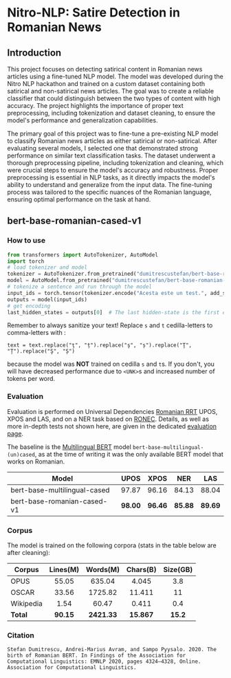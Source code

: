 
# Nitro-NLP: Satire Detection in Romanian News

## Introduction

This project focuses on detecting satirical content in Romanian news articles using a fine-tuned NLP model. The model was developed during the Nitro NLP hackathon and trained on a custom dataset containing both satirical and non-satirical news articles. The goal was to create a reliable classifier that could distinguish between the two types of content with high accuracy. The project highlights the importance of proper text preprocessing, including tokenization and dataset cleaning, to ensure the model's performance and generalization capabilities.

The primary goal of this project was to fine-tune a pre-existing NLP model to classify Romanian news articles as either satirical or non-satirical. After evaluating several models, I selected one that demonstrated strong performance on similar text classification tasks. The dataset underwent a thorough preprocessing pipeline, including tokenization and cleaning, which were crucial steps to ensure the model's accuracy and robustness. Proper preprocessing is essential in NLP tasks, as it directly impacts the model's ability to understand and generalize from the input data. The fine-tuning process was tailored to the specific nuances of the Romanian language, ensuring optimal performance on the task at hand.

## bert-base-romanian-cased-v1

### How to use

```python
from transformers import AutoTokenizer, AutoModel
import torch
# load tokenizer and model
tokenizer = AutoTokenizer.from_pretrained("dumitrescustefan/bert-base-romanian-cased-v1")
model = AutoModel.from_pretrained("dumitrescustefan/bert-base-romanian-cased-v1")
# tokenize a sentence and run through the model
input_ids = torch.tensor(tokenizer.encode("Acesta este un test.", add_special_tokens=True)).unsqueeze(0)  # Batch size 1
outputs = model(input_ids)
# get encoding
last_hidden_states = outputs[0]  # The last hidden-state is the first element of the output tuple
```

Remember to always sanitize your text! Replace ``s`` and ``t`` cedilla-letters to comma-letters with :
```
text = text.replace("ţ", "ț").replace("ş", "ș").replace("Ţ", "Ț").replace("Ş", "Ș")
```
because the model was **NOT** trained on cedilla ``s`` and ``t``s. If you don't, you will have decreased performance due to ``<UNK>``s and increased number of tokens per word. 

### Evaluation

Evaluation is performed on Universal Dependencies [Romanian RRT](https://universaldependencies.org/treebanks/ro_rrt/index.html) UPOS, XPOS and LAS, and on a NER task based on [RONEC](https://github.com/dumitrescustefan/ronec). Details, as well as more in-depth tests not shown here, are given in the dedicated [evaluation page](https://github.com/dumitrescustefan/Romanian-Transformers/tree/master/evaluation/README.md). 

The baseline is the [Multilingual BERT](https://github.com/google-research/bert/blob/master/multilingual.md) model ``bert-base-multilingual-(un)cased``, as at the time of writing it was the only available BERT model that works on Romanian.

| Model                          |  UPOS |  XPOS  |  NER  |  LAS  |
|--------------------------------|:-----:|:------:|:-----:|:-----:|
| bert-base-multilingual-cased   | 97.87 |  96.16 | 84.13 | 88.04 |
| bert-base-romanian-cased-v1    | **98.00** |  **96.46** | **85.88** | **89.69** |

### Corpus 

The model is trained on the following corpora (stats in the table below are after cleaning):

| Corpus    	| Lines(M) 	| Words(M) 	| Chars(B) 	| Size(GB) 	|
|-----------|:--------:|:--------:|:--------:|:--------:|
| OPUS      	|   55.05  	|  635.04  	|   4.045  	|    3.8   	|
| OSCAR     	|   33.56  	|  1725.82 	|  11.411  	|    11    	|
| Wikipedia 	|   1.54   	|   60.47  	|   0.411  	|    0.4   	|
| **Total**     	|   **90.15**  	|  **2421.33** 	|  **15.867**  	|   **15.2**   	|

### Citation



```
Stefan Dumitrescu, Andrei-Marius Avram, and Sampo Pyysalo. 2020. The birth of Romanian BERT. In Findings of the Association for Computational Linguistics: EMNLP 2020, pages 4324–4328, Online. Association for Computational Linguistics.
```
